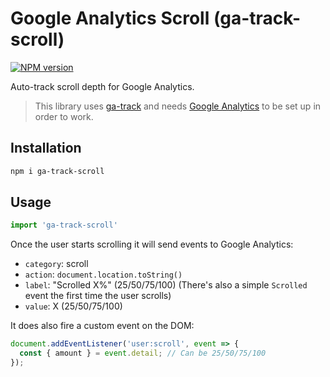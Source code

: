 # Google Analytics Scroll (ga-track-scroll)

<span class="ga-track-scroll-npmversion"><a href="https://npmjs.org/package/ga-track-scroll" title="View this project on NPM"><img src="https://img.shields.io/npm/v/ga-track-scroll.svg" alt="NPM version" /></a></span>

Auto-track scroll depth for Google Analytics.

> This library uses [ga-track](https://github.com/firstandthird/ga-track) and needs [Google Analytics](https://developers.google.com/analytics/devguides/collection/analyticsjs/) to be set up in order to work.

## Installation
```sh
npm i ga-track-scroll
```

## Usage
```js
import 'ga-track-scroll'
```

Once the user starts scrolling it will send events to Google Analytics:

  * `category`: scroll
  * `action`: `document.location.toString()`
  * `label`: "Scrolled X%" (25/50/75/100) (There's also a simple `Scrolled` event the first time the user scrolls)
  * `value`: X (25/50/75/100)
  
It does also fire a custom event on the DOM:

```javascript
document.addEventListener('user:scroll', event => {
  const { amount } = event.detail; // Can be 25/50/75/100
});
``` 
